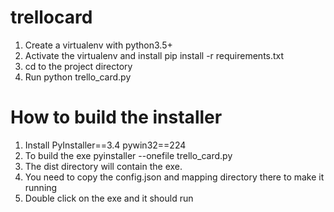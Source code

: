 # trellocard

1. Create a virtualenv with python3.5+
2. Activate the virtualenv and install pip install -r requirements.txt
3. cd to the project directory
4. Run python trello_card.py

# How to build the installer
1. Install
PyInstaller==3.4
pywin32==224
2. To build the exe
pyinstaller --onefile trello_card.py
3. The dist directory will contain the exe.
4. You need to copy the config.json and mapping directory there to make it running
5. Double click on the exe and it should run